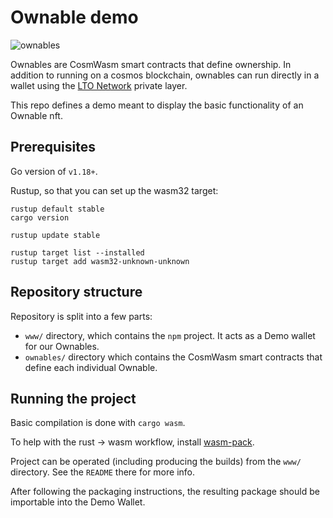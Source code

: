 # Ownable demo

![ownables](https://user-images.githubusercontent.com/100821/177121121-a1c3dc8c-8108-4c07-9e15-b83ebfdf8f98.png)

Ownables are CosmWasm smart contracts that define ownership. In addition to running on a cosmos blockchain, ownables
can run directly in a wallet using the [LTO Network](https://ltonetwork.com) private layer.

This repo defines a demo meant to display the basic functionality of an Ownable nft.

## Prerequisites

Go version of `v1.18+`.

Rustup, so that you can set up the wasm32 target:
```
rustup default stable
cargo version

rustup update stable

rustup target list --installed
rustup target add wasm32-unknown-unknown
```

## Repository structure

Repository is split into a few parts:
- `www/` directory, which contains the `npm` project. It acts as a Demo wallet for our Ownables.
- `ownables/` directory which contains the CosmWasm smart contracts that define each individual Ownable.

## Running the project

Basic compilation is done with `cargo wasm`.

To help with the rust -> wasm workflow, install [wasm-pack](https://rustwasm.github.io/wasm-pack/).

Project can be operated (including producing the builds) from the `www/` directory. See the `README` there for more info.

After following the packaging instructions, the resulting package should be importable into the Demo Wallet.





